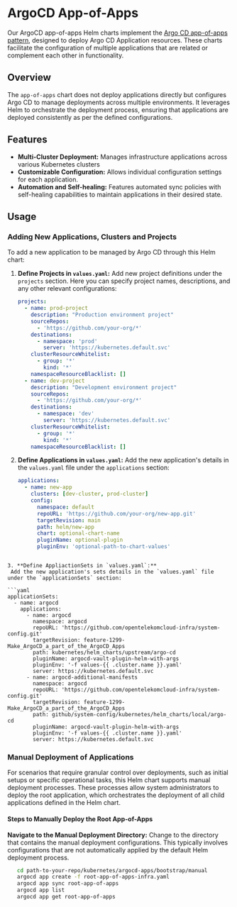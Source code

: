 # ArgoCD App-of-Apps

Our ArgoCD app-of-apps Helm charts implement the [Argo CD app-of-apps pattern](https://argo-cd.readthedocs.io/en/stable/operator-manual/cluster-bootstrapping/#app-of-apps-pattern), designed to deploy Argo CD Application resources. These charts facilitate the configuration of multiple applications that are related or complement each other in functionality.

## Overview

The `app-of-apps` chart does not deploy applications directly but configures Argo CD to manage deployments across multiple environments. It leverages Helm to orchestrate the deployment process, ensuring that applications are deployed consistently as per the defined configurations.

## Features

- **Multi-Cluster Deployment:** Manages infrastructure applications across various Kubernetes clusters
- **Customizable Configuration:** Allows individual configuration settings for each application.
- **Automation and Self-healing:** Features automated sync policies with self-healing capabilities to maintain applications in their desired state.

## Usage

### Adding New Applications, Clusters and Projects

To add a new application to be managed by Argo CD through this Helm chart:

1. **Define Projects in `values.yaml`:**
   Add new project definitions under the `projects` section. Here you can specify project names, descriptions, and any other relevant configurations:

   ```yaml
   projects:
     - name: prod-project
       description: "Production environment project"
       sourceRepos:
         - 'https://github.com/your-org/*'
       destinations:
         - namespace: 'prod'
           server: 'https://kubernetes.default.svc'
       clusterResourceWhitelist:
         - group: '*'
           kind: '*'
       namespaceResourceBlacklist: []
     - name: dev-project
       description: "Development environment project"
       sourceRepos:
         - 'https://github.com/your-org/*'
       destinations:
         - namespace: 'dev'
           server: 'https://kubernetes.default.svc'
       clusterResourceWhitelist:
         - group: '*'
           kind: '*'
       namespaceResourceBlacklist: []

2. **Define Applications in `values.yaml`:**
   Add the new application's details in the `values.yaml` file under the `applications` section:

   ```yaml
   applications:
     - name: new-app
       clusters: [dev-cluster, prod-cluster]
       config:
         namespace: default
         repoURL: 'https://github.com/your-org/new-app.git'
         targetRevision: main
         path: helm/new-app
         chart: optional-chart-name
         pluginName: optional-plugin
         pluginEnv: 'optional-path-to-chart-values'
  ```

3. **Define AppliactionSets in `values.yaml`:**
   Add the new application's sets details in the `values.yaml` file under the `applicationSets` section:

  ```yaml
  applicationSets:
    - name: argocd
      applications:
        - name: argocd
          namespace: argocd
          repoURL: 'https://github.com/opentelekomcloud-infra/system-config.git'
          targetRevision: feature-1299-Make_ArgoCD_a_part_of_the_ArgoCD_Apps
          path: kubernetes/helm_charts/upstream/argo-cd
          pluginName: argocd-vault-plugin-helm-with-args
          pluginEnv: '-f values-{{ .cluster.name }}.yaml'
          server: https://kubernetes.default.svc
        - name: argocd-additional-manifests
          namespace: argocd
          repoURL: 'https://github.com/opentelekomcloud-infra/system-config.git'
          targetRevision: feature-1299-Make_ArgoCD_a_part_of_the_ArgoCD_Apps
          path: github/system-config/kubernetes/helm_charts/local/argo-cd
          pluginName: argocd-vault-plugin-helm-with-args
          pluginEnv: '-f values-{{ .cluster.name }}.yaml'
          server: https://kubernetes.default.svc
  ```

### Manual Deployment of Applications

For scenarios that require granular control over deployments, such as initial setups or specific operational tasks, this Helm chart supports manual deployment processes. These processes allow system administrators to deploy the root application, which orchestrates the deployment of all child applications defined in the Helm chart.

#### Steps to Manually Deploy the Root App-of-Apps

 **Navigate to the Manual Deployment Directory:**
   Change to the directory that contains the manual deployment configurations. This typically involves configurations that are not automatically applied by the default Helm deployment process.

```bash
   cd path-to-your-repo/kubernetes/argocd-apps/bootstrap/manual
   argocd app create -f root-app-of-apps-infra.yaml
   argocd app sync root-app-of-apps
   argocd app list
   argocd app get root-app-of-apps
```
